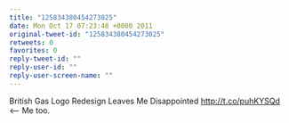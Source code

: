 ```yaml
---
title: "125834380454273025"
date: Mon Oct 17 07:23:48 +0000 2011
original-tweet-id: "125834380454273025"
retweets: 0
favorites: 0
reply-tweet-id: ""
reply-user-id: ""
reply-user-screen-name: ""
---
```

British Gas Logo Redesign Leaves Me Disappointed http://t.co/puhKYSQd &lt;-- Me too.
